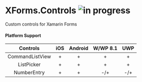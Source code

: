 # XForms.Controls ![in progress](https://img.shields.io/badge/master-in%20progress-yellow.svg)
Custom controls for Xamarin Forms

#### Platform Support

| Controls        | iOS | Android | W/WP 8.1 | UWP |
|:---------------:|:---:|:-------:|:--------:|:---:|
| CommandListView | +   | +       | +        | +   |
| ListPicker      | +   | +       | +        | +   |
| NumberEntry     | +   | +       | -/+      | -/+ |

